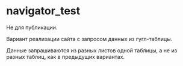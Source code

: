 # navigator_test

Не для публикации.

Вариант реализации сайта с запросом данных из гугл-таблицы.

Данные запрашиваются из разных листов одной таблицы, а не из разных таблиц, как в предыдущих вариантах.
